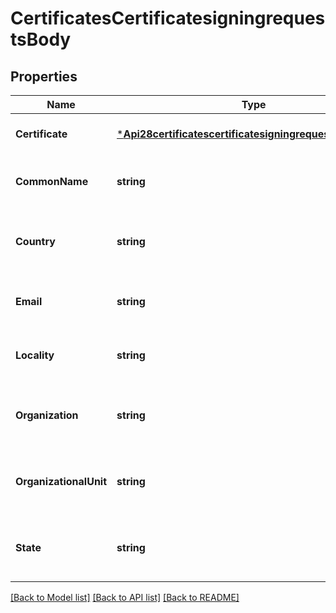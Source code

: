 # CertificatesCertificatesigningrequestsBody

## Properties
Name | Type | Description | Notes
------------ | ------------- | ------------- | -------------
**Certificate** | [***Api28certificatescertificatesigningrequestsCertificate**](api2.8certificatescertificatesigningrequests_certificate.md) |  | [optional] [default to null]
**CommonName** | **string** | The common name field listed in the certificate. | [optional] [default to null]
**Country** | **string** | Two-letter country (ISO) code listed in the certificate. | [optional] [default to null]
**Email** | **string** | The email field listed in the certificate. | [optional] [default to null]
**Locality** | **string** | The locality field listed in the certificate. | [optional] [default to null]
**Organization** | **string** | The organization field listed in the certificate. | [optional] [default to null]
**OrganizationalUnit** | **string** | The organizational unit field listed in the certificate. | [optional] [default to null]
**State** | **string** | The state/province field listed in the certificate. | [optional] [default to null]

[[Back to Model list]](../README.md#documentation-for-models) [[Back to API list]](../README.md#documentation-for-api-endpoints) [[Back to README]](../README.md)

